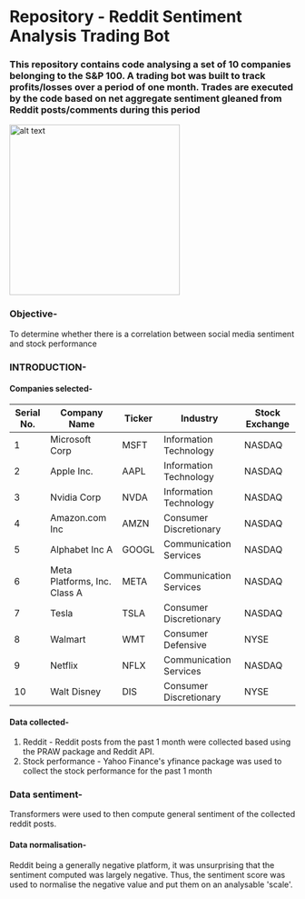 # Repository - Reddit Sentiment Analysis Trading Bot

### This repository contains code analysing a set of 10 companies belonging to the S&P 100. A trading bot was built to track profits/losses over a period of one month. Trades are executed by the code based on net aggregate sentiment gleaned from Reddit posts/comments during this period

<img src="https://images.unsplash.com/photo-1640340434855-6084b1f4901c?q=80&w=2000&auto=format&fit=crop&ixlib=rb-4.0.3&ixid=M3wxMjA3fDB8MHxwaG90by1wYWdlfHx8fGVufDB8fHx8fA%3D%3D" alt="alt text" width="300"/>

### Objective- 
To determine whether there is a correlation between social media sentiment and stock performance

### INTRODUCTION-
#### Companies selected-
| Serial No. | Company Name | Ticker | Industry | Stock Exchange |
|---|---|---|---|---|
| 1 | Microsoft Corp | MSFT | Information Technology | NASDAQ |
| 2 | Apple Inc. | AAPL | Information Technology | NASDAQ |
| 3 | Nvidia Corp | NVDA | Information Technology | NASDAQ |
| 4 | Amazon.com Inc | AMZN | Consumer Discretionary | NASDAQ |
| 5 | Alphabet Inc A | GOOGL | Communication Services | NASDAQ |
| 6 | Meta Platforms, Inc. Class A | META | Communication Services | NASDAQ |
| 7 | Tesla | TSLA | Consumer Discretionary | NASDAQ |
| 8 | Walmart | WMT | Consumer Defensive | NYSE |
| 9 | Netflix | NFLX | Communication Services | NASDAQ |
| 10 | Walt Disney | DIS | Consumer Discretionary | NYSE |


#### Data collected- 
1. Reddit - Reddit posts from the past 1 month were collected based using the PRAW package and Reddit API.
2. Stock performance - Yahoo Finance's yfinance package was used to collect the stock performance for the past 1 month


### Data sentiment- 
Transformers were used to then compute general sentiment of the collected reddit posts.


#### Data normalisation-
Reddit being a generally negative platform, it was unsurprising that the sentiment computed was largely negative. Thus, the sentiment score was used to normalise the negative value and put them on an analysable 'scale'.
